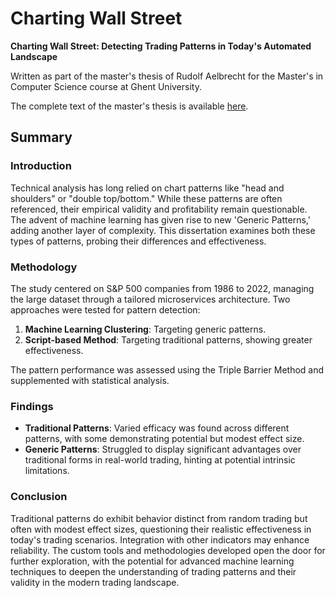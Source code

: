 # Charting Wall Street

**Charting Wall Street: Detecting Trading Patterns in Today's Automated Landscape**

Written as part of the master's thesis of Rudolf Aelbrecht for the Master's in Computer Science course at Ghent University.

The complete text of the master's thesis is available [here](./charting-wall-street.pdf).

## Summary

### Introduction

Technical analysis has long relied on chart patterns like "head and shoulders" or "double top/bottom." While these patterns are often referenced, their empirical validity and profitability remain questionable. The advent of machine learning has given rise to new 'Generic Patterns,' adding another layer of complexity. This dissertation examines both these types of patterns, probing their differences and effectiveness.

### Methodology

The study centered on S&P 500 companies from 1986 to 2022, managing the large dataset through a tailored microservices architecture. Two approaches were tested for pattern detection:
1. **Machine Learning Clustering**: Targeting generic patterns.
2. **Script-based Method**: Targeting traditional patterns, showing greater effectiveness.

The pattern performance was assessed using the Triple Barrier Method and supplemented with statistical analysis.

### Findings

- **Traditional Patterns**: Varied efficacy was found across different patterns, with some demonstrating potential but modest effect size.
- **Generic Patterns**: Struggled to display significant advantages over traditional forms in real-world trading, hinting at potential intrinsic limitations.

### Conclusion

Traditional patterns do exhibit behavior distinct from random trading but often with modest effect sizes, questioning their realistic effectiveness in today's trading scenarios. Integration with other indicators may enhance reliability. The custom tools and methodologies developed open the door for further exploration, with the potential for advanced machine learning techniques to deepen the understanding of trading patterns and their validity in the modern trading landscape.
